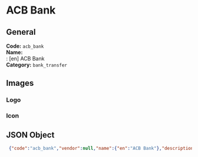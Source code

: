 # ACB Bank 
## General 
**Code:** `acb_bank`  
**Name:**  
:	[en] ACB Bank  
**Category:** `bank_transfer`  
## Images 
### Logo 
### Icon 
## JSON Object 
```json
 {"code":"acb_bank","vendor":null,"name":{"en":"ACB Bank"},"description":null,"countries":null,"category":"bank_transfer"}```  

